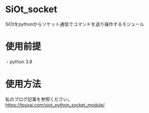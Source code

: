 # SiOt_socket
SiOtをpythonからソケット通信でコマンドを送り操作するモジュール

# 使用前提
・python 3.8

# 使用方法
私のブログ記事を参照ください。
https://tpsxai.com/siot_python_socket_module/